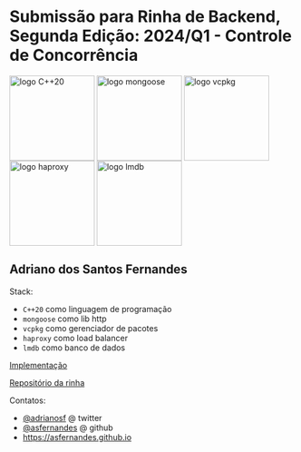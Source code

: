 # Submissão para Rinha de Backend, Segunda Edição: 2024/Q1 - Controle de Concorrência

<img src="https://miro.medium.com/v2/resize:fit:4800/format:webp/1*9-6ByghJFafPc3ASi1SNgw.jpeg" alt="logo C++20" width="150" height="auto" valign="middle">
<img src="https://upload.wikimedia.org/wikipedia/commons/c/c8/Mongoose_Web_Server.svg" alt="logo mongoose" width="150" height="auto" valign="middle">
<img src="https://devblogs.microsoft.com/wp-content/uploads/sites/9/2021/05/vcpkg-product-mark.png" alt="logo vcpkg" width="150" height="auto" valign="middle">
<img src="https://cdn.icon-icons.com/icons2/2699/PNG/512/haproxy_logo_icon_171017.png" alt="logo haproxy" width="150" height="auto" valign="middle">
<img src="https://dbdb.io/media/logos/lmdb.png" alt="logo lmdb" width="150" height="auto" valign="middle">

## Adriano dos Santos Fernandes

Stack:
- `C++20` como linguagem de programação
- `mongoose` como lib http
- `vcpkg` como gerenciador de pacotes
- `haproxy` como load balancer
- `lmdb` como banco de dados

[Implementação](https://github.com/asfernandes/rinhaback24q1-haproxy-mongoose-lmdb)

[Repositório da rinha](https://github.com/zanfranceschi/rinha-de-backend-2024-q1)

Contatos:
- [@adrianosf](https://twitter.com/adrianosf) @ twitter
- [@asfernandes](https://github.com/asfernandes) @ github
- https://asfernandes.github.io
